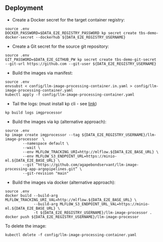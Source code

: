 ## Deployment
* Create a Docker secret for the target container registry:
```
source .env
DOCKER_PASSWORD=$DATA_E2E_REGISTRY_PASSWORD kp secret create tbs-demo-docker-secret --dockerhub ${DATA_E2E_REGISTRY_USERNAME}
```

* Create a Git secret for the source git repository:
```
source .env
GIT_PASSWORD=$DATA_E2E_GITHUB_PW kp secret create tbs-demo-git-secret --git-url https://github.com --git-user ${DATA_E2E_REGISTRY_USERNAME}
```

* Build the images via manifest:
```
source .env
envsubst < config/llm-image-processing-container.in.yaml > config/llm-image-processing-container.yaml
kubectl apply -f config/llm-image-processing-container.yaml
```

* Tail the logs: (must install kp cli - see <a href="https://github.com/vmware-tanzu/kpack-cli/blob/v0.2.0/docs/kp.md">link</a>)
```
kp build logs imgprocessor
```

* Build the images via kp (alternative approach):
```
source .env
kp image create imgprocessor --tag ${DATA_E2E_REGISTRY_USERNAME}/llm-image-processor  \
        --namespace default \
        --wait \
        --env MLFLOW_TRACKING_URI=http://mlflow.${DATA_E2E_BASE_URL} \
        --env MLFLOW_S3_ENDPOINT_URL=https://minio-ml.${DATA_E2E_BASE_URL} \
        --git “https://github.com/agapebondservant/llm-image-processing-app-argopipelines.git” \
        --git-revision "main"
```

* Build the images via docker (alternative approach):
```
source .env
docker build --build-arg MLFLOW_TRACKING_URI_VAL=http://mlflow.${DATA_E2E_BASE_URL} \
             --build-arg MLFLOW_S3_ENDPOINT_URL_VAL=https://minio-ml.${DATA_E2E_BASE_URL} \
             -t ${DATA_E2E_REGISTRY_USERNAME}/llm-image-processor .
docker push ${DATA_E2E_REGISTRY_USERNAME}/llm-image-processor
```

To delete the image:
```
kubectl delete -f config/llm-image-processing-container.yaml
```
